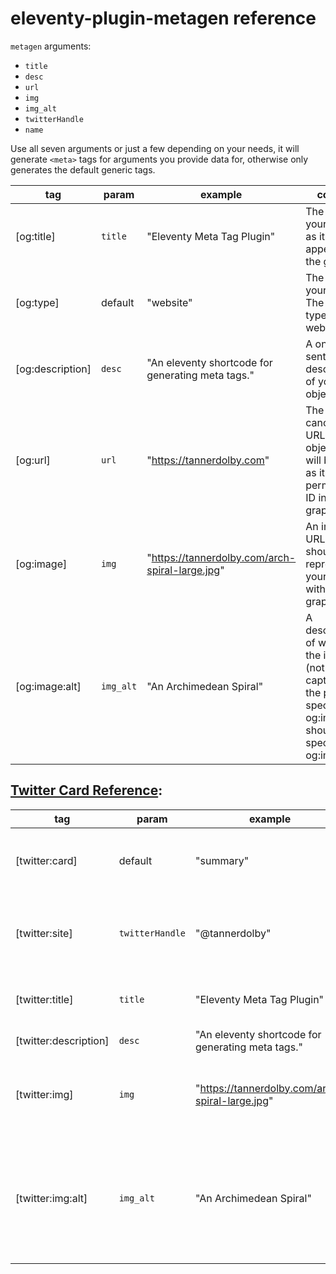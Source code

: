 # eleventy-plugin-metagen reference

`metagen` arguments:
- `title`
- `desc`
- `url`
- `img`
- `img_alt`
- `twitterHandle`
- `name`

Use all seven arguments or just a few depending on your needs, it will generate `<meta>` tags for arguments you provide data for, otherwise only generates the default generic tags.

| tag | param | example | content |
| ------ | ------ | ------ | ------ |
| [og:title] | `title` | "Eleventy Meta Tag Plugin"  | The title of your object as it should appear in the graph. |
| [og:type] | default | "website" | The type of your object. The default type is website. |
| [og:description] | `desc` | "An eleventy shortcode for generating meta tags." | A one or two sentence description of your object. |
| [og:url] | `url` | "https://tannerdolby.com" | The canonical URL of your object that will be used as its permanent ID in the graph. |
| [og:image] | `img` | "https://tannerdolby.com/arch-spiral-large.jpg" | An image URL which should represent your object within the graph. |
| [og:image:alt] | `img_alt` | "An Archimedean Spiral" | A description of what is in the image (not a caption). If the page specifies an og:image it should specify og:image:alt. |

## [Twitter Card Reference](https://developer.twitter.com/en/docs/twitter-for-websites/cards/overview/markup):

| tag | param | example | content |
| ------ | ------ | ------ | ------ |
| [twitter:card] | default | "summary" | Must be set to a value of summary (included by default). |
| [twitter:site] | `twitterHandle` | "@tannerdolby" | The Twitter @username the card should be attributed to. |
| [twitter:title] | `title` | "Eleventy Meta Tag Plugin" | A concise title for the related content. |
| [twitter:description] | `desc` | "An eleventy shortcode for generating meta tags."  | Description of content. |
| [twitter:img] | `img` | "https://tannerdolby.com/arch-spiral-large.jpg" | A URL to a unique image representing the content of the page. |
| [twitter:img:alt] | `img_alt` | "An Archimedean Spiral" | A text description of the image conveying the essential nature of an image to users who are visually impaired. |